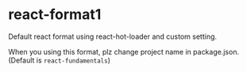 # react-format1
Default react format using react-hot-loader and custom setting.

When you using this format, plz change project name in package.json.
(Default is `react-fundamentals`)
